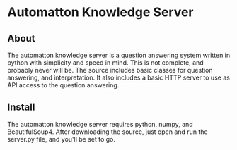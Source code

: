 Automatton Knowledge Server
==========================

## About

The automatton knowledge server is a question answering system written in python with simplicity and speed in mind. This is not complete, and probably never will be.
The source includes basic classes for question answering, and interpretation. It also includes a basic HTTP server to use as API access to the question answering.

## Install

The automatton knowledge server requires python, numpy, and BeautifulSoup4. After downloading the source, just open and run the server.py file, and you'll be set to go.

